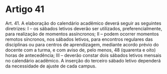 # Artigo 41

Art. 41. A elaboração do calendário acadêmico deverá seguir as seguintes diretrizes:
I – os sábados letivos deverão ser utilizados, preferencialmente, para realização de momentos assíncronos;
II – podem ocorrer momentos remotos síncronos, nos sábados letivos, para encontros regulares das disciplinas ou para centros de
aprendizagem, mediante acordo prévio do docente com a turma, e com aviso de, pelo menos, 48 (quarenta e oito) horas de
antecedência;
III – deverão constar dois sábados letivos mensais no calendário acadêmico. A inserção do terceiro sábado letivo dependerá da
necessidade de ajuste de cada campus.

